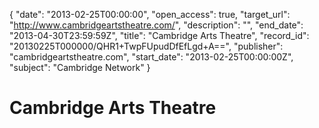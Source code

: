 {
  "date": "2013-02-25T00:00:00", 
  "open_access": true, 
  "target_url": "http://www.cambridgeartstheatre.com/", 
  "description": "", 
  "end_date": "2013-04-30T23:59:59Z", 
  "title": "Cambridge Arts Theatre", 
  "record_id": "20130225T000000/QHR1+TwpFUpudDfEfLgd+A==", 
  "publisher": "cambridgeartstheatre.com", 
  "start_date": "2013-02-25T00:00:00Z", 
  "subject": "Cambridge Network"
}

# Cambridge Arts Theatre

